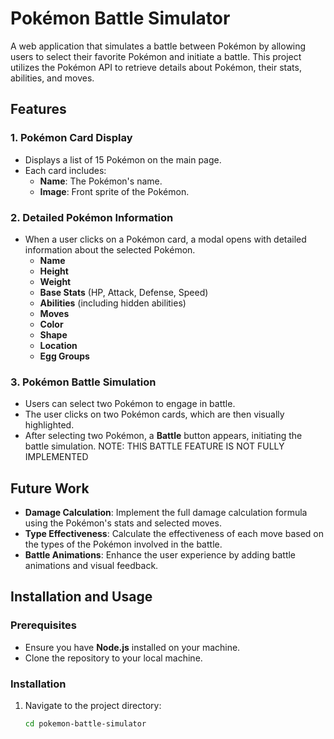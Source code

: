 # Pokémon Battle Simulator

A web application that simulates a battle between Pokémon by allowing users to select their favorite Pokémon and initiate a battle. This project utilizes the Pokémon API to retrieve details about Pokémon, their stats, abilities, and moves.

## Features

### 1. Pokémon Card Display

- Displays a list of 15 Pokémon on the main page.
- Each card includes:
  - **Name**: The Pokémon's name.
  - **Image**: Front sprite of the Pokémon.

### 2. Detailed Pokémon Information

- When a user clicks on a Pokémon card, a modal opens with detailed information about the selected Pokémon.
  - **Name**
  - **Height**
  - **Weight**
  - **Base Stats** (HP, Attack, Defense, Speed)
  - **Abilities** (including hidden abilities)
  - **Moves**
  - **Color**
  - **Shape**
  - **Location**
  - **Egg Groups**

### 3. Pokémon Battle Simulation

- Users can select two Pokémon to engage in battle.
- The user clicks on two Pokémon cards, which are then visually highlighted.
- After selecting two Pokémon, a **Battle** button appears, initiating the battle simulation.
  NOTE: THIS BATTLE FEATURE IS NOT FULLY IMPLEMENTED

## Future Work

- **Damage Calculation**: Implement the full damage calculation formula using the Pokémon's stats and selected moves.
- **Type Effectiveness**: Calculate the effectiveness of each move based on the types of the Pokémon involved in the battle.
- **Battle Animations**: Enhance the user experience by adding battle animations and visual feedback.

## Installation and Usage

### Prerequisites

- Ensure you have **Node.js** installed on your machine.
- Clone the repository to your local machine.

### Installation

1. Navigate to the project directory:
   ```bash
   cd pokemon-battle-simulator
   ```
